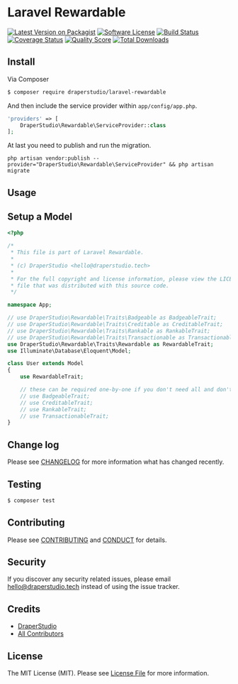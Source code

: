 # Laravel Rewardable

[![Latest Version on Packagist][ico-version]][link-packagist]
[![Software License][ico-license]](LICENSE.md)
[![Build Status][ico-travis]][link-travis]
[![Coverage Status][ico-scrutinizer]][link-scrutinizer]
[![Quality Score][ico-code-quality]][link-code-quality]
[![Total Downloads][ico-downloads]][link-downloads]

## Install

Via Composer

``` bash
$ composer require draperstudio/laravel-rewardable
```

And then include the service provider within `app/config/app.php`.

``` php
'providers' => [
    DraperStudio\Rewardable\ServiceProvider::class
];
```

At last you need to publish and run the migration.

```
php artisan vendor:publish --provider="DraperStudio\Rewardable\ServiceProvider" && php artisan migrate
```

## Usage

## Setup a Model

``` php
<?php

/*
 * This file is part of Laravel Rewardable.
 *
 * (c) DraperStudio <hello@draperstudio.tech>
 *
 * For the full copyright and license information, please view the LICENSE
 * file that was distributed with this source code.
 */

namespace App;

// use DraperStudio\Rewardable\Traits\Badgeable as BadgeableTrait;
// use DraperStudio\Rewardable\Traits\Creditable as CreditableTrait;
// use DraperStudio\Rewardable\Traits\Rankable as RankableTrait;
// use DraperStudio\Rewardable\Traits\Transactionable as TransactionableTrait;
use DraperStudio\Rewardable\Traits\Rewardable as RewardableTrait;
use Illuminate\Database\Eloquent\Model;

class User extends Model
{
    use RewardableTrait;

    // these can be required one-by-one if you don't need all and don't use RewardableTrait
    // use BadgeableTrait;
    // use CreditableTrait;
    // use RankableTrait;
    // use TransactionableTrait;
}
```

## Change log

Please see [CHANGELOG](CHANGELOG.md) for more information what has changed recently.

## Testing

``` bash
$ composer test
```

## Contributing

Please see [CONTRIBUTING](.github/CONTRIBUTING.md) and [CONDUCT](CONDUCT.md) for details.

## Security

If you discover any security related issues, please email hello@draperstudio.tech instead of using the issue tracker.

## Credits

- [DraperStudio][link-author]
- [All Contributors][link-contributors]

## License

The MIT License (MIT). Please see [License File](LICENSE.md) for more information.

[ico-version]: https://img.shields.io/packagist/v/DraperStudio/laravel-rewardable.svg?style=flat-square
[ico-license]: https://img.shields.io/badge/license-MIT-brightgreen.svg?style=flat-square
[ico-travis]: https://img.shields.io/travis/DraperStudio/Laravel-Rewardable/master.svg?style=flat-square
[ico-scrutinizer]: https://img.shields.io/scrutinizer/coverage/g/DraperStudio/laravel-rewardable.svg?style=flat-square
[ico-code-quality]: https://img.shields.io/scrutinizer/g/DraperStudio/laravel-rewardable.svg?style=flat-square
[ico-downloads]: https://img.shields.io/packagist/dt/DraperStudio/laravel-rewardable.svg?style=flat-square

[link-packagist]: https://packagist.org/packages/DraperStudio/laravel-rewardable
[link-travis]: https://travis-ci.org/DraperStudio/Laravel-Rewardable
[link-scrutinizer]: https://scrutinizer-ci.com/g/DraperStudio/laravel-rewardable/code-structure
[link-code-quality]: https://scrutinizer-ci.com/g/DraperStudio/laravel-rewardable
[link-downloads]: https://packagist.org/packages/DraperStudio/laravel-rewardable
[link-author]: https://github.com/DraperStudio
[link-contributors]: ../../contributors
